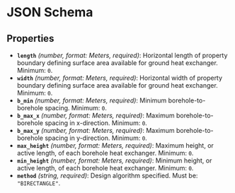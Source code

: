 # JSON Schema

## Properties

- **`length`** *(number, format: Meters, required)*: Horizontal length of property boundary defining surface area available for ground heat exchanger. Minimum: `0`.
- **`width`** *(number, format: Meters, required)*: Horizontal width of property boundary defining surface area available for ground heat exchanger. Minimum: `0`.
- **`b_min`** *(number, format: Meters, required)*: Minimum borehole-to-borehole spacing. Minimum: `0`.
- **`b_max_x`** *(number, format: Meters, required)*: Maximum borehole-to-borehole spacing in x-direction. Minimum: `0`.
- **`b_max_y`** *(number, format: Meters, required)*: Maximum borehole-to-borehole spacing in y-direction. Minimum: `0`.
- **`max_height`** *(number, format: Meters, required)*: Maximum height, or active length, of each borehole heat exchanger. Minimum: `0`.
- **`min_height`** *(number, format: Meters, required)*: Minimum height, or active length, of each borehole heat exchanger. Minimum: `0`.
- **`method`** *(string, required)*: Design algorithm specified. Must be: `"BIRECTANGLE"`.
